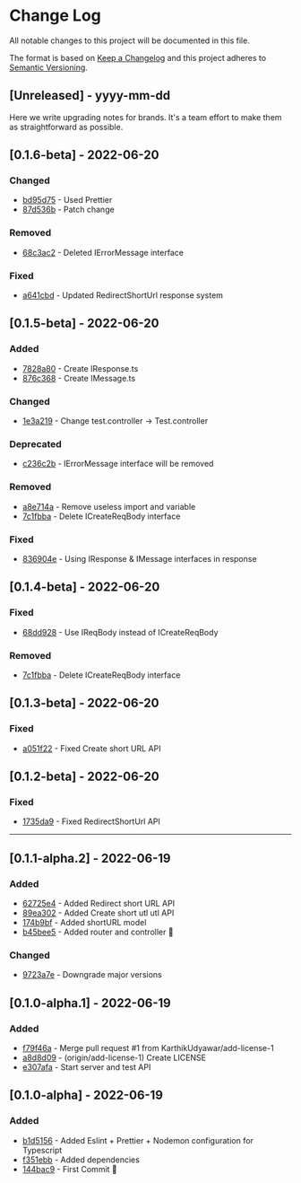 # Change Log

All notable changes to this project will be documented in this file.

The format is based on [Keep a Changelog](http://keepachangelog.com/)
and this project adheres to [Semantic Versioning](http://semver.org/).

## [Unreleased] - yyyy-mm-dd

Here we write upgrading notes for brands. It's a team effort to make them as straightforward as possible.

## [0.1.6-beta] - 2022-06-20

### Changed

- [bd95d75](https://github.com/KarthikUdyawar/url-shortener/commit/bd95d75) - Used Prettier
- [87d536b](https://github.com/KarthikUdyawar/url-shortener/commit/87d536b) - Patch change

### Removed

- [68c3ac2](https://github.com/KarthikUdyawar/url-shortener/commit/68c3ac2) - Deleted IErrorMessage interface

### Fixed

- [a641cbd](https://github.com/KarthikUdyawar/url-shortener/commit/a641cbd) - Updated RedirectShortUrl response system

## [0.1.5-beta] - 2022-06-20

### Added

- [7828a80](https://github.com/KarthikUdyawar/url-shortener/commit/7828a80) - Create IResponse.ts
- [876c368](https://github.com/KarthikUdyawar/url-shortener/commit/876c368) - Create IMessage.ts

### Changed

- [1e3a219](https://github.com/KarthikUdyawar/url-shortener/commit/1e3a219) - Change test.controller -> Test.controller

### Deprecated

- [c236c2b](https://github.com/KarthikUdyawar/url-shortener/commit/c236c2b) - IErrorMessage interface will be removed

### Removed

- [a8e714a](https://github.com/KarthikUdyawar/url-shortener/commit/a8e714a) - Remove useless import and variable
- [7c1fbba](https://github.com/KarthikUdyawar/url-shortener/commit/7c1fbba) - Delete ICreateReqBody interface

### Fixed

- [836904e](https://github.com/KarthikUdyawar/url-shortener/commit/836904e) - Using IResponse & IMessage interfaces in response

## [0.1.4-beta] - 2022-06-20

### Fixed

- [68dd928](https://github.com/KarthikUdyawar/url-shortener/commit/68dd928) - Use IReqBody instead of ICreateReqBody

### Removed

- [7c1fbba](https://github.com/KarthikUdyawar/url-shortener/commit/7c1fbba) - Delete ICreateReqBody interface

## [0.1.3-beta] - 2022-06-20

### Fixed

- [a051f22](https://github.com/KarthikUdyawar/url-shortener/commit/a051f22) - Fixed Create short URL API

## [0.1.2-beta] - 2022-06-20

### Fixed

- [1735da9](https://github.com/KarthikUdyawar/url-shortener/commit/1735da9) - Fixed RedirectShortUrl API

---

## [0.1.1-alpha.2] - 2022-06-19

### Added

- [62725e4](https://github.com/KarthikUdyawar/url-shortener/commit/62725e4) - Added Redirect short URL API
- [89ea302](https://github.com/KarthikUdyawar/url-shortener/commit/89ea302) - Added Create short utl utl API
- [174b9bf](https://github.com/KarthikUdyawar/url-shortener/commit/174b9bf) - Added shortURL model
- [b45bee5](https://github.com/KarthikUdyawar/url-shortener/commit/b45bee5) - Added router and controller 🎉

### Changed

- [9723a7e](https://github.com/KarthikUdyawar/url-shortener/commit/9723a7e) - Downgrade major versions

## [0.1.0-alpha.1] - 2022-06-19

### Added

- [f79f46a](https://github.com/KarthikUdyawar/url-shortener/commit/f79f46a) - Merge pull request #1 from KarthikUdyawar/add-license-1
- [a8d8d09](https://github.com/KarthikUdyawar/url-shortener/commit/a8d8d09) - (origin/add-license-1) Create LICENSE
- [e307afa](https://github.com/KarthikUdyawar/url-shortener/commit/e307afa) - Start server and test API

## [0.1.0-alpha] - 2022-06-19

### Added

- [b1d5156](https://github.com/KarthikUdyawar/url-shortener/commit/b1d5156) - Added Eslint + Prettier + Nodemon configuration for Typescript
- [f351ebb](https://github.com/KarthikUdyawar/url-shortener/commit/f351ebb) - Added dependencies
- [144bac9](https://github.com/KarthikUdyawar/url-shortener/commit/144bac9) - First Commit 🎉
